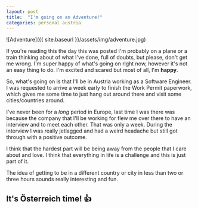 ```yaml
---
layout: post
title:  "I'm going on an Adventure!"
categories: personal austria
---
```


![Adventure]({{ site.baseurl }}/assets/img/adventure.jpg)

If you're reading this the day this was posted I'm probably on a plane or a train thinking about of what I've done, full of doubts, but please, don't get me wrong.
I'm super happy of what's going on right now, however it's not an easy thing to do. I'm excited and scared but most of all, I'm **happy**.

So, what's going on is that I'll be in Austria working as a Software Engineer. I was requested to arrive a week early to finish the Work Permit paperwork, which gives me some time to just hang out around there and visit some cities/countries around.

I've never been for a *long* period in Europe, last time I was there was because the company that I'll be working for flew me over there to have an interview and to meet each other. That was only a week. During the interview I was really jetlagged and had a weird headache but still got through with a positive outcome.

I think that the hardest part will be being away from the people that I care about and love. I think that everything in life is a challenge and this is just part of it.

The idea of getting to be in a different country or city in less than two or three hours sounds really interesting and fun.

## It's Österreich time! :+1: